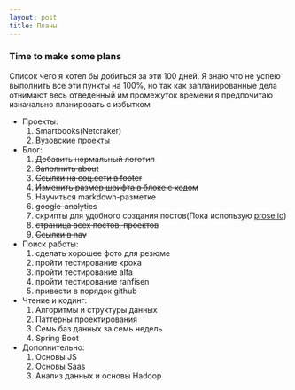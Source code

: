 ```yaml
---
layout: post
title: Планы
---
```


### Time to make some plans 

Список чего я хотел бы добиться за эти 100 дней. Я знаю что не успею выполнить все эти пункты на 100%, но так как запланированные дела отнимают весь отведенный им промежуток времени я предпочитаю изначально планировать с избытком


+ Проекты:
  1. Smartbooks(Netcraker)
  2. Вузовские проекты
+ Блог:
  1. ~~Добавить нормальный логотип~~
  2. ~~Заполнить about~~
  3. ~~Ссылки на соц.сети в footer~~
  4. ~~Изменить размер шрифта в блоке с кодом~~
  5. Научиться markdown-разметке
  6. ~~google-analytics~~
  7. скрипты для удобного создания постов(Пока использую [prose.io](http://prose.io))
  8. ~~страница всех постов, проектов~~
  9. ~~Ссылки в nav~~
+ Поиск работы:
  1. сделать хорошее фото для резюме
  2. пройти тестирование крока
  3. пройти тестирование alfa
  4. пройти тестирование ranfisen
  5. привести в порядок github
+ Чтение и кодинг:
  1. Алгоритмы и структуры данных
  2. Паттерны проектирования
  3. Семь баз данных за семь недель
  4. Spring Boot
+ Дополнительно:
  1. Основы JS
  2. Основы Saas
  3. Анализ данных и основы Hadoop
